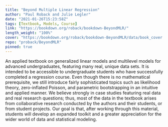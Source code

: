 ```yaml
---
title: "Beyond Multiple Linear Regression"
author: "Paul Roback and Julie Legler"
date: "2021-01-26T15:23:58Z"
tags: [Textbook, Models, Course]
link: "https://bookdown.org/roback/bookdown-BeyondMLR/"
length_weight: "100%"
cover: "https://bookdown.org/roback/bookdown-BeyondMLR/data/book_cover.jpg"
repo: "proback/BeyondMLR"
pinned: true
---
```


An applied textbook on generalized linear models and multilevel models for advanced undergraduates, featuring many real, unique data sets. It is intended to be accessible to undergraduate students who have successfully completed a regression course. Even though there is no mathematical prerequisite, we still introduce fairly sophisticated topics such as likelihood theory, zero-inflated Poisson, and parametric bootstrapping in an intuitive and applied manner. We believe strongly in case studies featuring real data and real research questions; thus, most of the data in the textbook arises from collaborative research conducted by the authors and their students, or from student projects. Our goal is that, after working through this material, students will develop an expanded toolkit and a greater appreciation for the wider world of data and statistical modeling.
